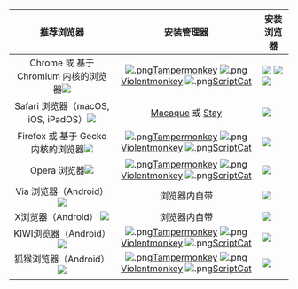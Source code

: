 |                           推荐浏览器                           |                                                      安装管理器                                                       | 安装浏览器                                                            |
| :------------------------------------------------------------: | :-------------------------------------------------------------------------------------------------------------------: | --------------------------------------------------------------------- |
| Chrome 或 基于 Chromium 内核的浏览器[![][chrome]][chrome_link] | ![.png][TM][Tampermonkey][Tampermonkey]  ![.png][vm][Violentmonkey][Violentmonkey]  ![.png][cat][ScriptCat][cat_link] | [![][chrome]][chrome_link]  [![][edge]][edge_link] [![][QQ]][QQ_link] |
| Safari 浏览器（macOS, iOS, iPadOS）[![][safari]][safari_link]  |                                          [Macaque][Macaque] 或 [Stay][Stay]                                           | [![][safari]][safari_link]                                            |
| Firefox 或 基于 Gecko 内核的浏览器[![][firefox]][firefox_link] | ![.png][TM][Tampermonkey][Tampermonkey]  ![.png][vm][Violentmonkey][Violentmonkey]  ![.png][cat][ScriptCat][cat_link] | [![][firefox]][firefox_link]                                          |
|              Opera 浏览器[![][opera]][opera_link]              | ![.png][TM][Tampermonkey][Tampermonkey]  ![.png][vm][Violentmonkey][Violentmonkey]  ![.png][cat][ScriptCat][cat_link] | [![][opera]][opera_link]                                              |
|           Via 浏览器（Android）[![][via]][via_link]            |                                                     浏览器内自带                                                      | [![][via]][via_link]                                                  |
|              X浏览器（Android）  [![][x]][x_link]              |                                                     浏览器内自带                                                      | [![][x]][x_link]                                                      |
|          KIWI浏览器（Android）[![][kiwi]][kiwi_link]           | ![.png][TM][Tampermonkey][Tampermonkey]  ![.png][vm][Violentmonkey][Violentmonkey]  ![.png][cat][ScriptCat][cat_link] | [![][kiwi]][kiwi_link]                                                |
|            狐猴浏览器（Android）[![][le]][le_link]             | ![.png][TM][Tampermonkey][Tampermonkey]  ![.png][vm][Violentmonkey][Violentmonkey]  ![.png][cat][ScriptCat][cat_link] | [![][le]][le_link]                                                    |
                                                    |

[Tampermonkey]: http://tampermonkey.net/ "篡改猴"
[Violentmonkey]: https://violentmonkey.github.io/ "暴力猴"
[Macaque]: https://macaque.app/ "猕猴"
[Stay]: https://apps.apple.com/cn/app/stay-for-safari-%E6%B5%8F%E8%A7%88%E5%99%A8%E4%BC%B4%E4%BE%A3/id1591620171 "Stay"

[opera]: https://img.xwyue.com/i/2024/08/02/66ac91cad9499.png 
[opera_link]: https://www.opera.com "opera浏览器"
[edge]: https://img.xwyue.com/i/2024/08/02/66ac91cae4276.png
[edge_link]: https://www.microsoft.com/edge  "edge 浏览器"
[firefox]: https://img.xwyue.com/i/2024/08/02/66ac91cae7577.png
[firefox_link]: https://www.firefox.com "Firefox浏览器"
[chrome]: https://img.xwyue.com/i/2024/08/02/66ac91cae814c.png
[chrome_link]: https://gooogleweb.com/index.html "Chrome浏览器"
[QQ]: https://img.xwyue.com/i/2024/08/02/66ac91cae9ff7.png
[QQ_link]: https://browser.qq.com/ "QQ浏览器"
[safari]: https://img.xwyue.com/i/2024/08/02/66ac91cb0a2ed.png
[safari_link]:https://www.apple.com/vn/safari/ "Safari浏览器"
[via]: https://img.xwyue.com/i/2024/08/02/66ac91cb15181.png
[via_link]: https://viayoo.com/ "VIA浏览器"
[x]: https://img.xwyue.com/i/2024/08/02/66ac91cb1638a.png
[x_link]: https://www.xbext.com/ "X浏览器"
[vm]: https://img.xwyue.com/i/2024/08/02/66ac94776b711.png "暴力猴"

[cat]: https://img.xwyue.com/i/2024/08/02/66ac94776a4e6.png
[cat_link]: https://docs.scriptcat.org/ "脚本猫"
[TM]: https://img.xwyue.com/i/2024/08/02/66ac94776a4f8.png "篡改猴"


[le]: https://img.xwyue.com/i/2024/08/02/66ac9deb3647d.png
[le_link]: https://lemurbrowser.com/ "狐猴浏览器"

[kiwi]:https://img.xwyue.com/i/2024/08/02/66ac9deb33bc1.jpg
[kiwi_link]: https://kiwibrowser.com/ "KIWI浏览器"


